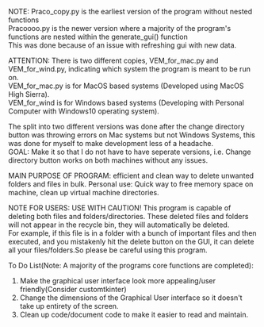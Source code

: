 NOTE: Praco_copy.py is the earliest version of the program without nested functions  
Pracoooo.py is the newer version where a majority of the program's functions are nested within the generate_gui() function  
This was done because of an issue with refreshing gui with new data.  

ATTENTION: There is two different copies, VEM_for_mac.py and VEM_for_wind.py, indicating which system the program is meant to be run on.  
VEM_for_mac.py is for MacOS based systems (Developed using MacOS High Sierra).  
VEM_for_wind is for Windows based systems (Developing with Personal Computer with Windows10 operating system).  
  
The split into two different versions was done after the change directory button was throwing errors on Mac systems but not Windows Systems, this was done for myself to make development less of a headache.  
GOAL: Make it so that I do not have to have seperate versions, i.e. Change directory button works on both machines without any issues.  
  
MAIN PURPOSE OF PROGRAM: efficient and clean way to delete unwanted folders and files in bulk. 
Personal use: Quick way to free memory space on machine, clean up virtual machine directories.   
  
NOTE FOR USERS: USE WITH CAUTION! This program is capable of deleting both files and folders/directories. These deleted files and folders will not appear in the recycle bin, they will automatically be deleted.      
For example, if this file is in a folder with a bunch of important files and then executed, and you mistakenly hit the delete button on the GUI, it can delete all your files/folders.So please be careful using this program.  

  To Do List(Note: A majority of the programs core functions are completed):  
  1. Make the graphical user interface look more appealing/user friendly(Consider customtkinter)
  2. Change the dimensions of the Graphical User interface so it doesn't take up entirety of the screen.
  3. Clean up code/document code to make it easier to read and maintain.  
